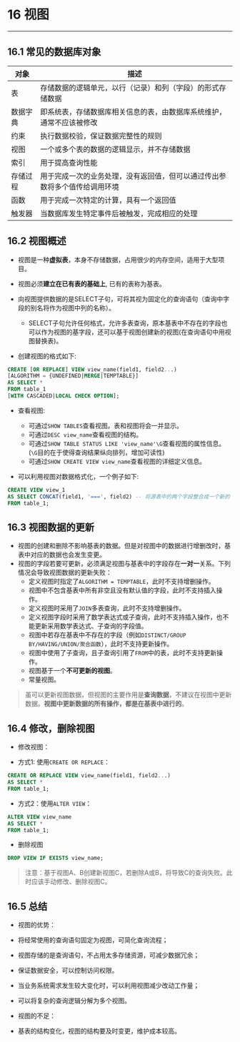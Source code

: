# 16 视图

*****

## 16.1 常见的数据库对象

| 对象 | 描述 |
| --- | --- |
| 表 | 存储数据的逻辑单元，以行（记录）和列（字段）的形式存储数据 |
| 数据字典 | 即系统表，存储数据库相关信息的表，由数据库系统维护，通常不应该被修改 |
| 约束 | 执行数据校验，保证数据完整性的规则 |
| 视图 | 一个或多个表的数据的逻辑显示，并不存储数据 |
| 索引 | 用于提高查询性能 |
| 存储过程 | 用于完成一次的业务处理，没有返回值，但可以通过传出参数将多个值传给调用环境 |
| 函数 | 用于完成一次特定的计算，具有一个返回值 |
| 触发器 | 当数据库发生特定事件后被触发，完成相应的处理 |

## 16.2 视图概述

* 视图是一种**虚拟表**，本身不存储数据，占用很少的内存空间，适用于大型项目。
* 视图必须**建立在已有表的基础上**, 已有的表称为基表。

* 向视图提供数据的是SELECT子句，可将其视为固定化的查询语句（查询中字段的别名将作为视图中列的名称）。
    * SELECT子句允许任何格式，允许多表查询，原本基表中不存在的字段也可以作为视图的基字段，还可以基于视图创建新的视图(在查询语句中用视图替换表)。
* 创建视图的格式如下:

```sql
CREATE [OR REPLACE] VIEW view_name(field1, field2...)
[ALGORITHM = {UNDEFINED|MERGE|TEMPTABLE}]
AS SELECT *
FROM table_1
[WITH CASCADED|LOCAL CHECK OPTION];
```

* 查看视图:
    * 可通过`SHOW TABLES`查看视图。表和视图将会一并显示。
    * 可通过`DESC view_name`查看视图的结构。
    * 可通过`SHOW TABLE STATUS LIKE 'view_name'\G`查看视图的属性信息。(`\G`目的在于使得查询结果纵向排列，增加可读性)
    * 可通过`SHOW CREATE VIEW view_name`查看视图的详细定义信息。

* 可以利用视图对数据格式化，一个例子如下:

```sql
CREATE VIEW view_1
AS SELECT CONCAT(field1, '===', field2) -- 将源表中的两个字段整合成一个新的
FROM table_1;
```

## 16.3 视图数据的更新

* 视图的创建和删除不影响基表的数据。但是对视图中的数据进行增删改时，基表中对应的数据也会发生变更。
* 视图的字段若要可更新，必须满足视图与基表中的字段存在**一对一**关系。下列情况会导致视图数据的更新失败：
    * 定义视图时指定了`ALGORITHM = TEMPTABLE`，此时不支持增删操作。
    * 视图中不包含基表中所有非空且没有默认值的字段，此时不支持插入操作。
    * 定义视图时采用了`JOIN`多表查询，此时不支持增删操作。
    * 定义视图字段时采用了数学表达式或子查询，此时不支持插入操作，也不能更新采用数学表达式、子查询的字段值。
    * 视图中若存在基表中不存在的字段（例如`DISTINCT/GROUP BY/HAVING/UNION/聚合函数`），此时不支持更新操作。
    * 视图中使用了子查询，且子查询引用了`FROM`中的表，此时不支持更新操作。
    * 视图基于一个**不可更新的视图**。
    * 常量视图。

> 虽可以更新视图数据，但视图的主要作用是**查询数据**，不建议在视图中更新数据。**视图中更新数据的所有操作，都是在基表中进行的**。

## 16.4 修改，删除视图

* 修改视图：

* 方式1: 使用`CREATE OR REPLACE`：

```sql
CREATE OR REPLACE VIEW view_name(field1, field2...)
AS SELECT *
FROM table_1;
```

* 方式2：使用`ALTER VIEW`：

```sql
ALTER VIEW view_name
AS SELECT *
FROM table_1;
```

* 删除视图

```sql
DROP VIEW IF EXISTS view_name;
```

> 注意：基于视图A、B创建新视图C，若删除A或B，将导致C的查询失败。此时应该手动修改、删除视图C。

## 16.5 总结

* 视图的优势：

* 将经常使用的查询语句固定为视图，可简化查询流程；
* 视图存储的是查询语句，不占用太多存储资源，可减少数据冗余；
* 保证数据安全，可以控制访问权限。
* 当业务系统需求发生较大变化时，可以利用视图减少改动工作量；
* 可以将复杂的查询逻辑分解为多个视图。

* 视图的不足：

* 基表的结构变化，视图的结构要及时变更，维护成本较高。